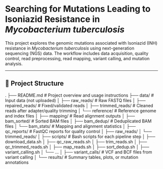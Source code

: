 # Searching for Mutations Leading to Isoniazid Resistance in *Mycobacterium tuberculosis*

This project explores the genomic mutations associated with Isoniazid (INH) resistance  in *Mycobacterium tuberculosis* using next-generation sequencing (NGS) data. The workflow includes data acquisition, quality control, read preprocessing, read mapping, variant calling, and mutation analysis.

---

## 📁 Project Structure
.
├── README.md # Project overview and usage instructions
├── data/ # Input data (not uploaded)
│ ├── raw_reads/ # Raw FASTQ files
│ ├── repaired_reads/ # Fixed/validated reads
│ ├── trimmed_reads/ # Cleaned reads after adapter/quality trimming
│ └── reference/ # Reference genome and index files
│
├── mapping/ # Read alignment outputs
│ ├── bam_sorted/ # Sorted BAM files
│ ├── bam_dedup/ # Deduplicated BAM files
│ └── bam_stats/ # Mapping and alignment statistics
│
├── qc_reports/ # FastQC reports for quality control
│ ├── raw_reads/
│ └── trimmed_reads/
│
├── scripts/ # Bash scripts for each pipeline step
│ ├── download_data.sh
│ ├── qc_raw_reads.sh
│ ├── trim_reads.sh
│ ├── qc_trimmed_reads.sh
│ ├── map_reads.sh
│ ├── sort_dedup.sh
│ ├── variant_calling.sh
│ └── ...
│
├── variant_calls/ # VCF and BCF files from variant calling
│
└── results/ # Summary tables, plots, or mutation annotations
